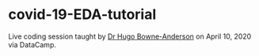 # covid-19-EDA-tutorial

Live coding session taught by [Dr Hugo Bowne-Anderson](https://www.datacamp.com/instructors/hugobowne) on April 10, 2020 via DataCamp.